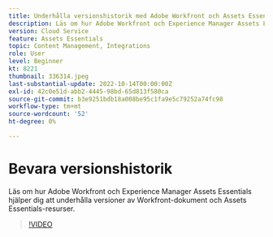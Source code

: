 ```yaml
---
title: Underhålla versionshistorik med Adobe Workfront och Assets Essentials
description: Läs om hur Adobe Workfront och Experience Manager Assets Essentials hjälper dig att underhålla versioner av Workfront-dokument och Assets Essentials-resurser.
version: Cloud Service
feature: Assets Essentials
topic: Content Management, Integrations
role: User
level: Beginner
kt: 8221
thumbnail: 336314.jpeg
last-substantial-update: 2022-10-14T00:00:00Z
exl-id: 42c0e51d-abb2-4445-98bd-65d813f580ca
source-git-commit: b3e9251bdb18a008be95c1fa9e5c79252a74fc98
workflow-type: tm+mt
source-wordcount: '52'
ht-degree: 0%

---
```


# Bevara versionshistorik

Läs om hur Adobe Workfront och Experience Manager Assets Essentials hjälper dig att underhålla versioner av Workfront-dokument och Assets Essentials-resurser.

>[!VIDEO](https://video.tv.adobe.com/v/336314?quality=12&learn=on)
